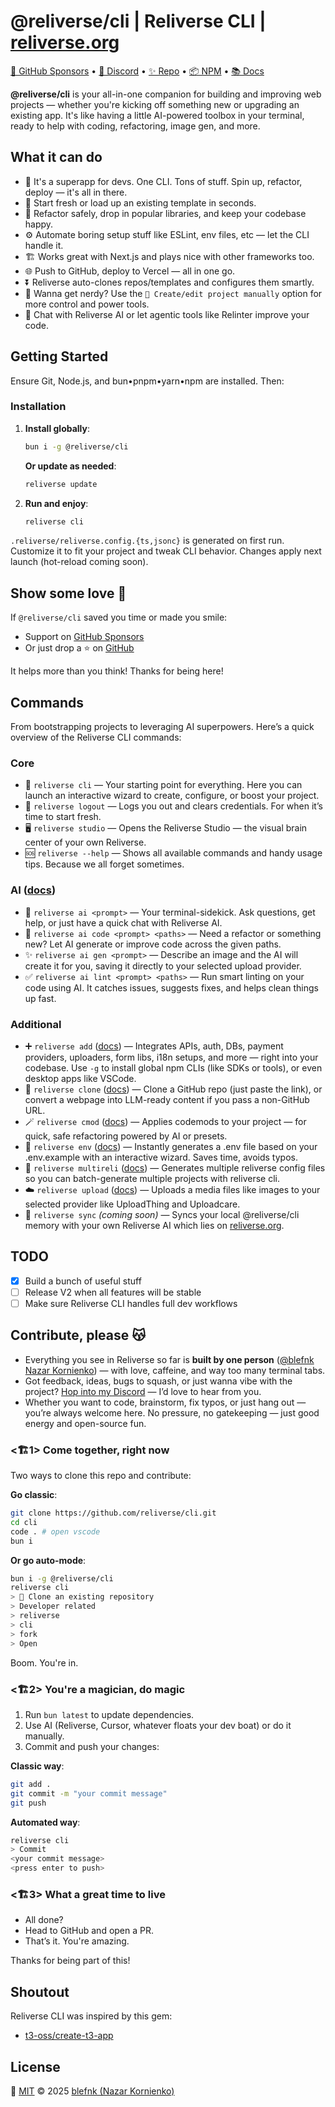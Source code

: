 # @reliverse/cli | Reliverse CLI | [reliverse.org](https://reliverse.org)

[💖 GitHub Sponsors](https://github.com/sponsors/blefnk) • [💬 Discord](https://discord.gg/Pb8uKbwpsJ) • [✨ Repo](https://github.com/reliverse/cli) • [📦 NPM](https://npmjs.com/@reliverse/cli) • [📚 Docs](https://blefnk.reliverse.org/blog/my-products/reliverse-cli)

**@reliverse/cli** is your all-in-one companion for building and improving web projects — whether you're kicking off something new or upgrading an existing app. It's like having a little AI-powered toolbox in your terminal, ready to help with coding, refactoring, image gen, and more.

## What it can do

- 🦾 It's a superapp for devs. One CLI. Tons of stuff. Spin up, refactor, deploy — it's all in there.
- 🚀 Start fresh or load up an existing template in seconds.
- 🔧 Refactor safely, drop in popular libraries, and keep your codebase happy.
- ⚙️ Automate boring setup stuff like ESLint, env files, etc — let the CLI handle it.
- 🏗️ Works great with Next.js and plays nice with other frameworks too.
- 🌐 Push to GitHub, deploy to Vercel — all in one go.
- ⏬ Reliverse auto-clones repos/templates and configures them smartly.
- 🔌 Wanna get nerdy? Use the `🔬 Create/edit project manually` option for more control and power tools.
- 🤖 Chat with Reliverse AI or let agentic tools like Relinter improve your code.

## Getting Started

Ensure Git, Node.js, and bun•pnpm•yarn•npm are installed. Then:

### Installation

1. **Install globally**:

   ```sh
   bun i -g @reliverse/cli
   ```

   **Or update as needed**:

   ```sh
   reliverse update
   ```

2. **Run and enjoy**:

   ```sh
   reliverse cli
   ```

  `.reliverse/reliverse.config.{ts,jsonc}` is generated on first run.
  Customize it to fit your project and tweak CLI behavior.
  Changes apply next launch (hot-reload coming soon).

## Show some love 🫶

If `@reliverse/cli` saved you time or made you smile:

- Support on [GitHub Sponsors](https://github.com/sponsors/blefnk)
- Or just drop a ⭐️ on [GitHub](https://github.com/reliverse/cli)

It helps more than you think! Thanks for being here!

## Commands

From bootstrapping projects to leveraging AI superpowers. Here’s a quick overview of the Reliverse CLI commands:

### Core

- 🧙 `reliverse cli` — Your starting point for everything. Here you can launch an interactive wizard to create, configure, or boost your project.
- 🧼 `reliverse logout` — Logs you out and clears credentials. For when it’s time to start fresh.
- 🖥️ `reliverse studio` — Opens the Reliverse Studio — the visual brain center of your own Reliverse.
- 🆘 `reliverse --help` — Shows all available commands and handy usage tips. Because we all forget sometimes.

### AI ([docs](./src/arg/ai/readme.md))

- 🤖 `reliverse ai <prompt>` — Your terminal-sidekick. Ask questions, get help, or just have a quick chat with Reliverse AI.  
- 🧠 `reliverse ai code <prompt> <paths>` — Need a refactor or something new? Let AI generate or improve code across the given paths.  
- ✨ `reliverse ai gen <prompt>` — Describe an image and the AI will create it for you, saving it directly to your selected upload provider.  
- ✅ `reliverse ai lint <prompt> <paths>` — Run smart linting on your code using AI. It catches issues, suggests fixes, and helps clean things up fast.

### Additional

- ➕ `reliverse add` ([docs](./src/arg/add/readme.md)) — Integrates APIs, auth, DBs, payment providers, uploaders, form libs, i18n setups, and more — right into your codebase. Use `-g` to install global npm CLIs (like SDKs or tools), or even desktop apps like VSCode.
- 🧬 `reliverse clone` ([docs](./src/arg/clone/readme.md)) — Clone a GitHub repo (just paste the link), or convert a webpage into LLM-ready content if you pass a non-GitHub URL.
- 🪄 `reliverse cmod` ([docs](./src/arg/cmod/readme.md)) — Applies codemods to your project — for quick, safe refactoring powered by AI or presets.
- 🔐 `reliverse env` ([docs](./src/arg/env/readme.md)) — Instantly generates a .env file based on your .env.example with an interactive wizard. Saves time, avoids typos.
- 🧪 `reliverse multireli` ([docs](./src/arg/multireli/readme.md)) — Generates multiple reliverse config files so you can batch-generate multiple projects with reliverse cli.
- ☁️ `reliverse upload` ([docs](./src/arg/upload/readme.md)) — Uploads a media files like images to your selected provider like UploadThing and Uploadcare.
- 🧠 `reliverse sync` _(coming soon)_ — Syncs your local @reliverse/cli memory with your own Reliverse AI which lies on [reliverse.org](https://reliverse.org).

## TODO

- [x] Build a bunch of useful stuff
- [ ] Release V2 when all features will be stable
- [ ] Make sure Reliverse CLI handles full dev workflows

## Contribute, please 😽

- Everything you see in Reliverse so far is **built by one person** ([@blefnk Nazar Kornienko](https://github.com/blefnk)) — with love, caffeine, and way too many terminal tabs.
- Got feedback, ideas, bugs to squash, or just wanna vibe with the project? [Hop into my Discord](https://discord.gg/Pb8uKbwpsJ) — I’d love to hear from you.
- Whether you want to code, brainstorm, fix typos, or just hang out — you’re always welcome here. No pressure, no gatekeeping — just good energy and open-source fun.

### <🏗️1> Come together, right now

Two ways to clone this repo and contribute:

**Go classic**:

```bash
git clone https://github.com/reliverse/cli.git
cd cli
code . # open vscode
bun i
```

**Or go auto-mode**:

```bash
bun i -g @reliverse/cli
reliverse cli
> 🧱 Clone an existing repository
> Developer related  
> reliverse  
> cli  
> fork  
> Open
```

Boom. You're in.

### <🏗️2> You're a magician, do magic

1. Run `bun latest` to update dependencies.
2. Use AI (Reliverse, Cursor, whatever floats your dev boat) or do it manually.
3. Commit and push your changes:

**Classic way**:

```bash
git add .
git commit -m "your commit message"
git push
```

**Automated way**:

```bash
reliverse cli
> Commit
<your commit message>
<press enter to push>
```

### <🏗️3> What a great time to live

- All done?
- Head to GitHub and open a PR.
- That’s it. You're amazing.

Thanks for being part of this!

## Shoutout

Reliverse CLI was inspired by this gem:

- [t3-oss/create-t3-app](https://github.com/t3-oss/create-t3-app#readme)

## License

💖 [MIT](./LICENSE) © 2025 [blefnk (Nazar Kornienko)](https://github.com/blefnk)
